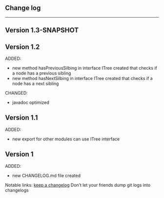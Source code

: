 ## Change log
----------------------

Version 1.3-SNAPSHOT
-------------



Version 1.2
-------------

ADDED:

- new method hasPreviousSilbing in interface ITree created that checks if a node has a previous sibling
- new method hasNextSilbing in interface ITree created that checks if a node has a next sibling

CHANGED:

- javadoc optimized

Version 1.1
-------------

ADDED:

- new export for other modules can use ITree interface

Version 1
-------------

ADDED:

- new CHANGELOG.md file created

Notable links:
[keep a changelog](http://keepachangelog.com/en/1.0.0/) Don’t let your friends dump git logs into changelogs

